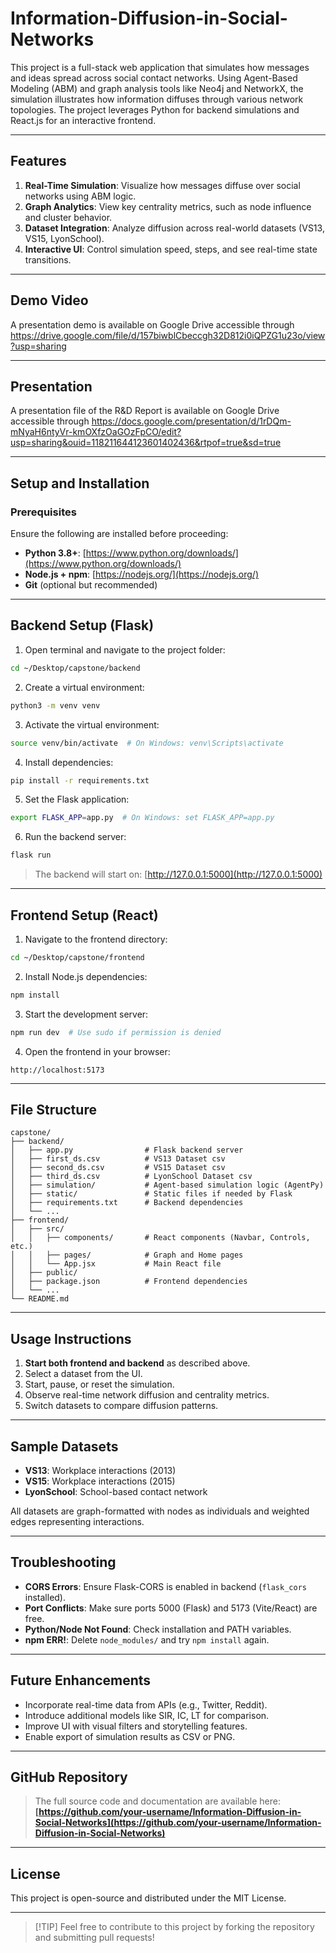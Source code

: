 # Information-Diffusion-in-Social-Networks

This project is a full-stack web application that simulates how messages and ideas spread across social contact networks. Using Agent-Based Modeling (ABM) and graph analysis tools like Neo4j and NetworkX, the simulation illustrates how information diffuses through various network topologies. The project leverages Python for backend simulations and React.js for an interactive frontend.

---

## Features

1. **Real-Time Simulation**: Visualize how messages diffuse over social networks using ABM logic.
2. **Graph Analytics**: View key centrality metrics, such as node influence and cluster behavior.
3. **Dataset Integration**: Analyze diffusion across real-world datasets (VS13, VS15, LyonSchool).
4. **Interactive UI**: Control simulation speed, steps, and see real-time state transitions.

---

## Demo Video

A presentation demo is available on Google Drive accessible through https://drive.google.com/file/d/157biwblCbeccgh32D812i0iQPZG1u23o/view?usp=sharing

---

## Presentation 

A presentation file of the R&D Report is available on Google Drive accessible through https://docs.google.com/presentation/d/1rDQm-mNyaH6ntyVr-kmOXfzOaGOzFpCO/edit?usp=sharing&ouid=118211644123601402436&rtpof=true&sd=true

---

## Setup and Installation

### Prerequisites

Ensure the following are installed before proceeding:

* **Python 3.8+**: [https://www.python.org/downloads/](https://www.python.org/downloads/)
* **Node.js + npm**: [https://nodejs.org/](https://nodejs.org/)
* **Git** (optional but recommended)

---

## Backend Setup (Flask)

1. Open terminal and navigate to the project folder:

```bash
cd ~/Desktop/capstone/backend
```

2. Create a virtual environment:

```bash
python3 -m venv venv
```

3. Activate the virtual environment:

```bash
source venv/bin/activate  # On Windows: venv\Scripts\activate
```

4. Install dependencies:

```bash
pip install -r requirements.txt
```

5. Set the Flask application:

```bash
export FLASK_APP=app.py  # On Windows: set FLASK_APP=app.py
```

6. Run the backend server:

```bash
flask run
```

> The backend will start on: [http://127.0.0.1:5000](http://127.0.0.1:5000)

---

## Frontend Setup (React)

1. Navigate to the frontend directory:

```bash
cd ~/Desktop/capstone/frontend
```

2. Install Node.js dependencies:

```bash
npm install
```

3. Start the development server:

```bash
npm run dev  # Use sudo if permission is denied
```

4. Open the frontend in your browser:

```
http://localhost:5173
```

---

## File Structure

```
capstone/
├── backend/
│   ├── app.py                # Flask backend server
│   ├── first_ds.csv          # VS13 Dataset csv
│   ├── second_ds.csv         # VS15 Dataset csv
│   ├── third_ds.csv          # LyonSchool Dataset csv
│   ├── simulation/           # Agent-based simulation logic (AgentPy)
│   ├── static/               # Static files if needed by Flask
│   ├── requirements.txt      # Backend dependencies
│   └── ...
├── frontend/
│   ├── src/
│   │   ├── components/       # React components (Navbar, Controls, etc.)
│   │   ├── pages/            # Graph and Home pages
│   │   └── App.jsx           # Main React file
│   ├── public/
│   ├── package.json          # Frontend dependencies
│   └── ...
└── README.md
```

---

## Usage Instructions

1. **Start both frontend and backend** as described above.
2. Select a dataset from the UI.
3. Start, pause, or reset the simulation.
4. Observe real-time network diffusion and centrality metrics.
5. Switch datasets to compare diffusion patterns.

---

## Sample Datasets

* **VS13**: Workplace interactions (2013)
* **VS15**: Workplace interactions (2015)
* **LyonSchool**: School-based contact network

All datasets are graph-formatted with nodes as individuals and weighted edges representing interactions.

---

## Troubleshooting

* **CORS Errors**: Ensure Flask-CORS is enabled in backend (`flask_cors` installed).
* **Port Conflicts**: Make sure ports 5000 (Flask) and 5173 (Vite/React) are free.
* **Python/Node Not Found**: Check installation and PATH variables.
* **npm ERR!**: Delete `node_modules/` and try `npm install` again.

---

## Future Enhancements

* Incorporate real-time data from APIs (e.g., Twitter, Reddit).
* Introduce additional models like SIR, IC, LT for comparison.
* Improve UI with visual filters and storytelling features.
* Enable export of simulation results as CSV or PNG.

---

## GitHub Repository

> The full source code and documentation are available here:
> **[https://github.com/your-username/Information-Diffusion-in-Social-Networks](https://github.com/your-username/Information-Diffusion-in-Social-Networks)**

---

## License

This project is open-source and distributed under the MIT License.

---

> \[!TIP]
> Feel free to contribute to this project by forking the repository and submitting pull requests!
